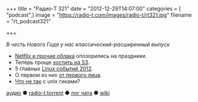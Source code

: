 +++
title = "Радио-Т 321"
date = "2012-12-29T14:07:00"
categories = [ "podcast",]
image = "https://radio-t.com/images/radio-t/rt321.jpg"
filename = "rt_podcast321"

+++

*В честь Нового Года у нас классический-расширенный выпуск*

* [Netflix и прочие облака](http://www.nytimes.com/2012/12/27/technology/latest-netflix-disruption-highlights-challenges-of-cloud-computing.html) опозорились на праздники.
* Теперь проще [хостить на S3](http://techcrunch.com/2012/12/28/amazon-makes-it-easier-to-host-static-web-pages-on-s3/).
* 5 главных [Linux событий 2012](http://www.zdnet.com/2012s-top-five-linux-stories-with-one-big-conclusion-7000009190/).
* О первом из них [от первого лица](http://p.umputun.com/p/2012/12/27/raspberry-pi/).
* [Что не так](http://server.dzone.com/articles/whats-wrong-unix-people) с unix гиками?

[аудио](http://cdn.radio-t.com/rt_podcast321.mp3) ● [radio-t.torrent](http://cdn.radio-t.com/torrents/rt_podcast321.mp3.torrent) ● [лог чата](http://chat.radio-t.com/logs/radio-t-321.html) ● [wiki](http://wiki.radio-t.com/%D0%92%D1%8B%D0%BF%D1%83%D1%81%D0%BA_321)<audio src="http://cdn.radio-t.com/rt_podcast321.mp3" preload="none"></audio>